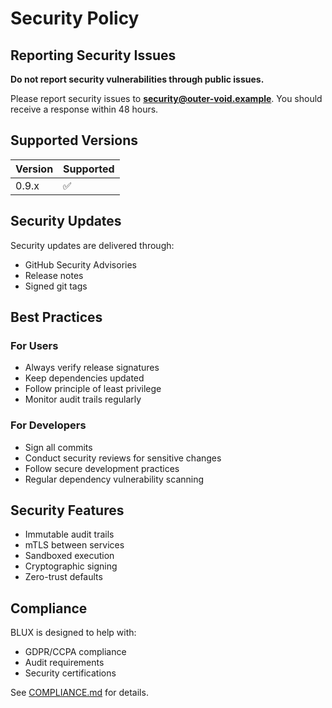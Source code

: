 # Security Policy

## Reporting Security Issues

**Do not report security vulnerabilities through public issues.**

Please report security issues to **security@outer-void.example**. You should receive a response within 48 hours.

## Supported Versions

| Version | Supported          |
| ------- | ------------------ |
| 0.9.x   | :white_check_mark: |

## Security Updates

Security updates are delivered through:
- GitHub Security Advisories
- Release notes
- Signed git tags

## Best Practices

### For Users
- Always verify release signatures
- Keep dependencies updated
- Follow principle of least privilege
- Monitor audit trails regularly

### For Developers
- Sign all commits
- Conduct security reviews for sensitive changes
- Follow secure development practices
- Regular dependency vulnerability scanning

## Security Features

- Immutable audit trails
- mTLS between services
- Sandboxed execution
- Cryptographic signing
- Zero-trust defaults

## Compliance

BLUX is designed to help with:
- GDPR/CCPA compliance
- Audit requirements
- Security certifications

See [COMPLIANCE.md](../COMPLIANCE.md) for details.